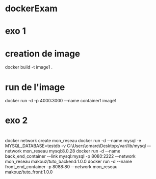 # dockerExam
# exo 1
# creation de image 
docker build -t image1 .
# run de l'image
docker run -d -p 4000:3000 --name container1 image1 

# exo 2
# 
docker network create mon_reseau
docker run -d --name mysql -e MYSQL_DATABASE=testdb -v C:\Users\omare\Desktop:/var/lib/mysql --network mon_reseau mysql:8.0.28
docker run -d --name back_end_container --link mysql:mysql -p 8080:2222 --network mon_reseau makouz/tuto_backend:1.0.0
docker run -d --name front_end_container -p 8088:80 --network mon_reseau makouz/tuto_front:1.0.0
